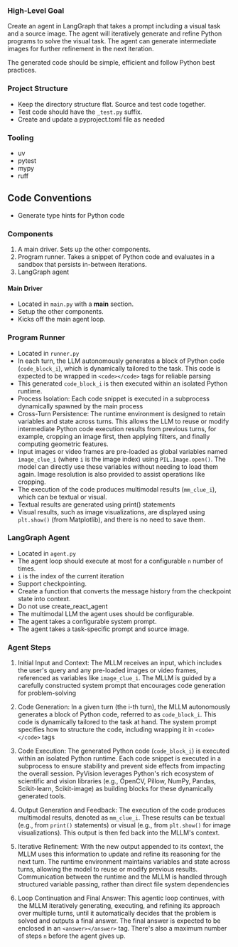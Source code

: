 ### High-Level Goal

Create an agent in LangGraph that takes a prompt including a visual task and a source image. The agent will iteratively generate and refine Python programs to solve the visual task. The agent can generate intermediate images for further refinement in the next iteration.

The generated code should be simple, efficient and follow Python best practices.

### Project Structure

- Keep the directory structure flat. Source and test code together.
- Test code should have the `_test.py` suffix.
- Create and update a pyproject.toml file as needed

### Tooling
- uv
- pytest
- mypy
- ruff

## Code Conventions
- Generate type hints for Python code

### Components

1. A main driver. Sets up the other components.
2. Program runner. Takes a snippet of Python code and evaluates in a sandbox that persists in-between iterations.
3. LangGraph agent

#### Main Driver
- Located in `main.py` with a __main__ section.
- Setup the other components.
- Kicks off the main agent loop.

### Program Runner
- Located in `runner.py`
- In each turn, the LLM autonomously generates a block of Python code (`code_block_i`), which is dynamically tailored to the task. This code is expected to be wrapped in `<code></code>` tags for reliable parsing
- This generated `code_block_i` is then executed within an isolated Python runtime.
- Process Isolation: Each code snippet is executed in a subprocess dynamically spawned by the main process
- Cross-Turn Persistence: The runtime environment is designed to retain variables and state across turns. This allows the LLM to reuse or modify intermediate Python code execution results from previous turns, for example, cropping an image first, then applying filters, and finally computing geometric features.
- Input images or video frames are pre-loaded as global variables named `image_clue_i` (where `i` is the image index) using `PIL.Image.open()`. The model can directly use these variables without needing to load them again. Image resolution is also provided to assist operations like cropping.
- The execution of the code produces multimodal results (`mm_clue_i`), which can be textual or visual.
- Textual results are generated using print() statements
- Visual results, such as image visualizations, are displayed using `plt.show()` (from Matplotlib), and there is no need to save them.

### LangGraph Agent
- Located in `agent.py`
- The agent loop should execute at most for a configurable `n` number of times.
- `i` is the index of the current iteration
- Support checkpointing.
- Create a function that converts the message history from the checkpoint state into context.
- Do not use create_react_agent
- The multimodal LLM the agent uses should be configurable.
- The agent takes a configurable system prompt.
- The agent takes a task-specific prompt and source image.

### Agent Steps
1. Initial Input and Context: The MLLM receives an input, which includes the user's query and any pre-loaded images or video frames, referenced as variables like `image_clue_i`. The MLLM is guided by a carefully constructed system prompt that encourages code generation for problem-solving

2. Code Generation: In a given turn (the i-th turn), the MLLM autonomously generates a block of Python code, referred to as `code_block_i`. This code is dynamically tailored to the task at hand. The system prompt specifies how to structure the code, including wrapping it in `<code></code>` tags

3. Code Execution: The generated Python code (`code_block_i`) is executed within an isolated Python runtime. Each code snippet is executed in a subprocess to ensure stability and prevent side effects from impacting the overall session. PyVision leverages Python's rich ecosystem of scientific and vision libraries (e.g., OpenCV, Pillow, NumPy, Pandas, Scikit-learn, Scikit-image) as building blocks for these dynamically generated tools.

4. Output Generation and Feedback: The execution of the code produces multimodal results, denoted as `mm_clue_i`. These results can be textual (e.g., from `print()` statements) or visual (e.g., from `plt.show()` for image visualizations). This output is then fed back into the MLLM's context.

5. Iterative Refinement: With the new output appended to its context, the MLLM uses this information to update and refine its reasoning for the next turn. The runtime environment maintains variables and state across turns, allowing the model to reuse or modify previous results. Communication between the runtime and the MLLM is handled through structured variable passing, rather than direct file system dependencies

6. Loop Continuation and Final Answer: This agentic loop continues, with the MLLM iteratively generating, executing, and refining its approach over multiple turns, until it automatically decides that the problem is solved and outputs a final answer. The final answer is expected to be enclosed in an `<answer></answer>` tag. There's also a maximum number of steps `n` before the agent gives up.